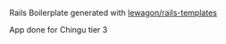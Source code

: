 Rails Boilerplate generated with [lewagon/rails-templates](https://github.com/lewagon/rails-templates)

App done for Chingu tier 3
